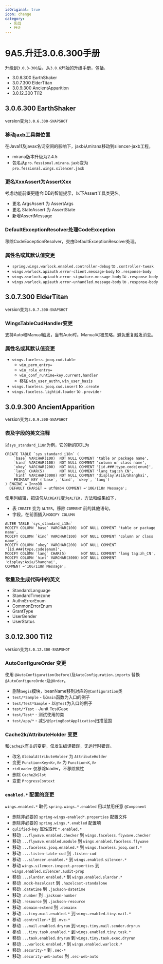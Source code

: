 ```yaml
---
isOriginal: true
icon: change
category:
  - 实战
  - 升迁
---
```


# 9A5.升迁3.0.6.300手册

升级到`3.0.3-300`后，从`3.0.6`开始的升级手册，包括，

* 3.0.6.300 EarthShaker
* 3.0.7.300 ElderTitan
* 3.0.9.300 AncientApparition
* 3.0.12.300 Ti12

## 3.0.6.300 EarthShaker

version变为`3.0.6.300-SNAPSHOT`

### 移动jaxb工具类位置

在Java11及javax名词空间的影响下，jaxb从mirana移动到silencer-jaxb工程。

* mirana版本升级为2.4.5
* 包名从`pro.fessional.mirana.jaxb`变为`pro.fessional.wings.silencer.jaxb`

### 更名XxxAssert为AssertXxx

考虑功能前缀更适合IDE的智能提示，以下Assert工具类更名。

* 更名 ArgsAssert 为 AssertArgs
* 更名 StateAssert 为 AssertState
* 新增AssertMessage

### DefaultExceptionResolver处理CodeException

移除CodeExceptionResolver，交由DefaultExceptionResolver处理。

### 属性名或其默认值变更

* `spring.wings.warlock.enabled.controller-debug` to `.controller-tweak`
* `wings.warlock.apiauth.error-client.message-body` to `.response-body`
* `wings.warlock.apiauth.error-signature.message-body` to `.response-body`
* `wings.warlock.apiauth.error-unhandled.message-body` to `.response-body`

## 3.0.7.300 ElderTitan

version变为`3.0.7.300-SNAPSHOT`

### WingsTableCudHandler变更

支持Auto和Manual触发，当有Auto时，Manual可被忽略，避免重复触发消息。

### 属性名或其默认值变更

* `wings.faceless.jooq.cud.table`
  - `win_perm_entry=`
  - `win_role_entry=`
  - `win_conf_runtime=key,current,handler`
  - 移除 `win_user_authn`, `win_user_basis`
* `wings.faceless.jooq.cud.insert` to `.create`
* `wings.faceless.lightid.loader` to `.provider`

## 3.0.9.300 AncientApparition

version变为`3.0.9.300-SNAPSHOT`

### 表及字段的英文注释

以`sys_standard_i18n`为例，它的新的DDL为

```mysql
CREATE TABLE `sys_standard_i18n` (
    `base` VARCHAR(100)  NOT NULL COMMENT 'table or package name',
    `kind` VARCHAR(100)  NOT NULL COMMENT 'column or class name',
    `ukey` VARCHAR(200)  NOT NULL COMMENT '[id.###|type.code|enum]',
    `lang` CHAR(5)       NOT NULL COMMENT 'lang tag:zh_CN',
    `hint` VARCHAR(3000) NOT NULL COMMENT 'display:Asia/Shanghai',
    PRIMARY KEY (`base`, `kind`, `ukey`, `lang`)
) ENGINE = InnoDB
  DEFAULT CHARSET = utf8mb4 COMMENT ='106/I18n Message';
```

使用列编辑，把语句从`CREATE`变为`ALTER`，方法和结果如下，

* 表 `CREATE` 变为 `ALTER`，移除 `COMMENT` 前的其他语句。
* 字段，在前面插入`MODIFY COLUMN`

```mysql
ALTER TABLE `sys_standard_i18n` 
MODIFY COLUMN `base` VARCHAR(100)  NOT NULL COMMENT 'table or package name',
MODIFY COLUMN `kind` VARCHAR(100)  NOT NULL COMMENT 'column or class name',
MODIFY COLUMN `ukey` VARCHAR(200)  NOT NULL COMMENT '[id.###|type.code|enum]',
MODIFY COLUMN `lang` CHAR(5)       NOT NULL COMMENT 'lang tag:zh_CN',
MODIFY COLUMN `hint` VARCHAR(3000) NOT NULL COMMENT 'display:Asia/Shanghai',
COMMENT ='106/I18n Message';
```

### 常量及生成代码中的英文

* StandardLanguage
* StandardTimezone
* AuthnErrorEnum
* CommonErrorEnum
* GrantType
* UserGender
* UserStatus

## 3.0.12.300 Ti12

version变为`3.0.12.300-SNAPSHOT`

### AutoConfigureOrder 变更

使用 `@AutoConfiguration(before)`及`AutoConfiguration.imports` 替换 `@AutoConfigureOrder`及`@Order`。

* 删除`aegis`模块，beanName移到对应的`@Configuration`类
* `test/*Sample` - 以`main`函数为入口的例子
* `test/Test*Sample` - 以`@Test`为入口的例子
* `test/*Test` - Junit TestCase
* `test/Test*` - 测试使用的类
* `test/app/*` - 减少`@SpringBootApplication`扫描范围

### Cache2k/AttributeHolder 变更

和`Cache2k`有关的变更，仅发生编译错误，无运行时错误。

* 改名 `GlobalAttributeHolder` 为 `AttributeHolder`
* 变更 `Function<Key<K>,V>` 为 `Function<K,V>`
* `ridLoader` 仅移除loader，不移除属性
* 删除 `Cache2kSlot`
* 变更 `ProgressContext`

### `enabled.*` 配置的变更

`wings.enabled.*` 取代 `spring.wings.*.enabled` 用以禁用任意 `@Component`

* 删除非必要的 `spring-wings-enabled*.properties` 配置文件
* 删除非必要的 `spring.wings.*.enabled` 配置项
* `qulified-key` 属性取代 `*.enabled.*`
* 移动 `...flywave.enabled.checker` 到 `wings.faceless.flywave.checker`
* 移动 `...flywave.enabled.module` 到 `wings.enabled.faceless.flywave`
* 移动 `...faceless.jooq.enabled.*` 到 `wings.faceless.jooq.conf.*`
* 移动 `....listen-table-cud` 到 `.listen-cud`
* 移动 `...silencer.enabled.*` 到 `wings.enabled.silencer.*`
* 移动 `wings.silencer.inspect.properties` 到 `wings.enabled.silencer.audit-prop`
* 移动 `...slardar.enabled.*` 到 `wings.enabled.slardar.*`
* 移动 `.mock-hazelcast` 到 `.hazelcast-standalone`
* 移动 `.datetime` 到 `.jackson-datetime`
* 移动 `.number` 到 `.jackson-number`
* 移动 `.resource` 到 `.jackson-resource`
* 移动 `.domain-extend` 到 `.domainx`
* 移动 `...tiny.mail.enabled.*` 到 `wings.enabled.tiny.mail.*`
* 移动 `.controller-*` 到 `.mvc-*`
* 移动 `...mail.enabled.dryrun` 到 `wings.tiny.mail.sender.dryrun`
* 移动 `...tiny.task.enabled.*` 到 `wings.enabled.tiny.task.*`
* 移动 `...task.enabled.dryrun` 到 `wings.tiny.task.exec.dryrun`
* 移动 `...warlock.enabled.*` 到 `wings.enabled.warlock.*`
* 移动 `.security-*` 到 `.sec-*`
* 移动 `.security-web-autos` 到 `.sec-web-auto`
